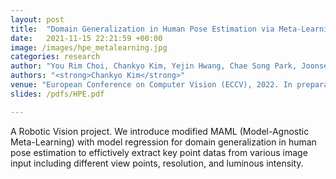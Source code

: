 ```yaml
---
layout: post
title:  "Domain Generalization in Human Pose Estimation via Meta-Learning"
date:   2021-11-15 22:21:59 +00:00
image: /images/hpe_metalearning.jpg
categories: research
author: "You Rim Choi, Chankyo Kim, Yejin Hwang, Chae Song Park, Joonseok Lee"
authors: "<strong>Chankyo Kim</strong>"
venue: "European Conference on Computer Vision (ECCV), 2022. In preparation"
slides: /pdfs/HPE.pdf

---
```


A Robotic Vision project. We introduce modified MAML (Model-Agnostic Meta-Learning) with model regression for domain generalization in human pose estimation to effictively extract key point datas from various image input including different view points, resolution, and luminous intensity.
